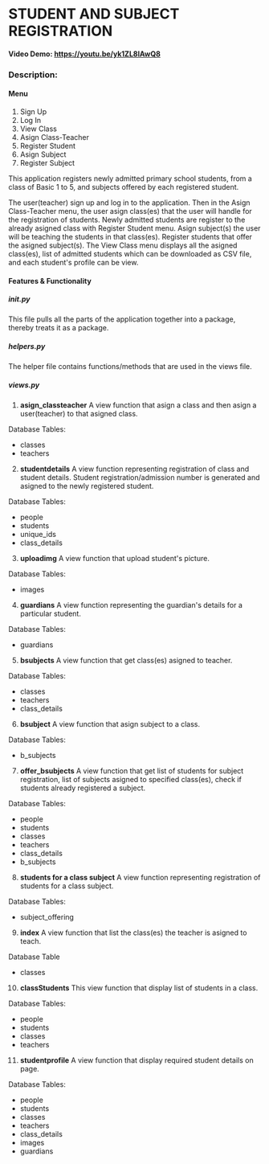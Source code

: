 # STUDENT AND SUBJECT REGISTRATION

#### Video Demo:  <https://youtu.be/yk1ZL8lAwQ8>

### Description:

#### Menu
1. Sign Up
2. Log In
3. View Class
4. Asign Class-Teacher
5. Register Student
6. Asign Subject
7. Register Subject

This application registers newly admitted primary school students, from a class of Basic 1 to 5, and subjects offered by each registered student.

The user(teacher) sign up and log in to the application.
Then in the Asign Class-Teacher menu, the user asign class(es) that the user will handle for the registration of students.
Newly admitted students are register to the already asigned class with Register Student menu.
Asign subject(s) the user will be teaching the students in that class(es).
Register students that offer the asigned subject(s).
The View Class menu displays all the asigned class(es), list of admitted students which can be downloaded as CSV file, and each student's profile can be view.

#### Features & Functionality

##### __init__.py
This file pulls all the parts of the application together into a package, thereby treats it as a package.

##### helpers.py
The helper file contains functions/methods that are used in the views file.

##### views.py

1. **asign_classteacher**
A view function that asign a class and then asign a user(teacher) to that asigned class.

Database Tables:
- classes
- teachers

2. **studentdetails**
A view function representing registration of class and student details. Student registration/admission number is generated and
asigned to the newly registered student.

Database Tables:
- people
- students
- unique_ids
- class_details

3. **uploadimg**
A view function that upload student's picture.

Database Tables:
- images

4. **guardians**
A view function representing the guardian's details for a particular student.

Database Tables:
- guardians

5. **bsubjects**
A view function that get class(es) asigned to teacher.

Database Tables:
- classes
- teachers
- class_details

6. **bsubject**
A view function that asign subject to a class.

Database Tables:
- b_subjects

7. **offer_bsubjects**
A view function that get list of students for subject registration, list of subjects asigned to specified class(es),
check if students already registered a subject.

Database Tables:
- people
- students
- classes
- teachers
- class_details
- b_subjects

8. **students for a class subject**
A view function representing registration of students for a class subject.

Database Tables:
- subject_offering

9. **index**
A view function that list the class(es) the teacher is asigned to teach.

Database Table
- classes

10. **classStudents**
This view function that display list of students in a class.

Database Tables:
- people
- students
- classes
- teachers

11. **studentprofile**
A view function that display required student details on page.

Database Tables:
- people
- students
- classes
- teachers
- class_details
- images
- guardians
